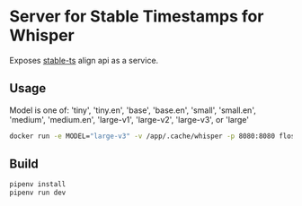 # Server for Stable Timestamps for Whisper

Exposes [stable-ts](https://github.com/jianfch/stable-ts) align api as a service.

## Usage

Model is one of: 'tiny', 'tiny.en', 'base', 'base.en', 'small', 'small.en', 'medium', 'medium.en', 'large-v1', 'large-v2', 'large-v3', or 'large'

```bash
docker run -e MODEL="large-v3" -v /app/.cache/whisper -p 8080:8080 flostellbrink/stable-ts-server
```

## Build

```bash
pipenv install
pipenv run dev
```
